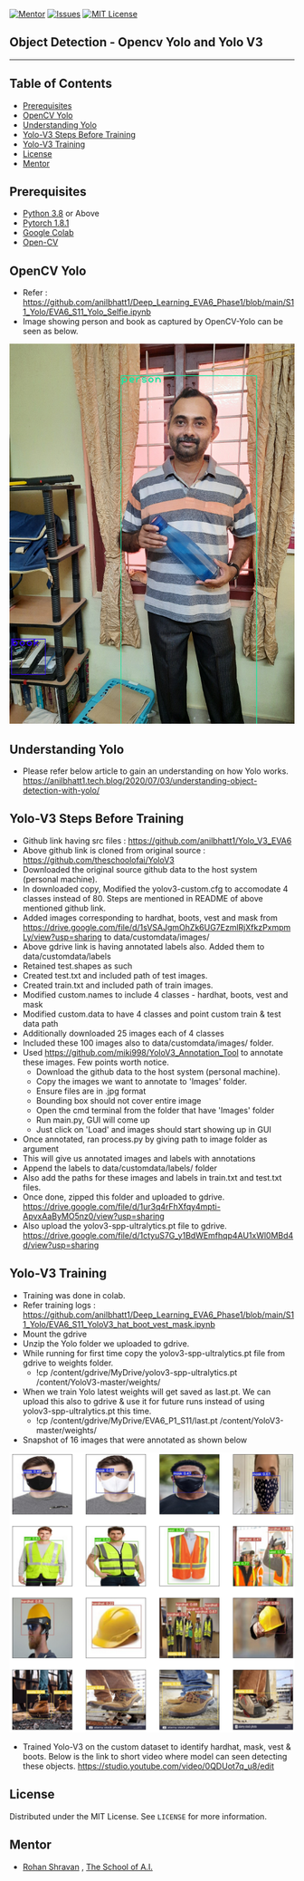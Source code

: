 
<!-- PROJECT SHIELDS -->
<!--
*** I'm using markdown "reference style" links for readability.
*** Reference links are enclosed in brackets [ ] instead of parentheses ( ).
*** See the bottom of this document for the declaration of the reference variables
*** for contributors-url, forks-url, etc. This is an optional, concise syntax you may use.
*** https://www.markdownguide.org/basic-syntax/#reference-style-links
-->
[![Mentor][mentor-shield]][mentor-url]
[![Issues][issues-shield]][issues-url]
[![MIT License][license-shield]][license-url]

## Object Detection - Opencv Yolo and Yolo V3
________

<!-- TABLE OF CONTENTS -->
## Table of Contents

* [Prerequisites](#prerequisites)
* [OpenCV Yolo](#OpenCV-Yolo)
* [Understanding Yolo](#Understanding-Yolo)
* [Yolo-V3 Steps Before Training](#Yolo-V3-Steps-Before-Training)
* [Yolo-V3 Training](#Yolo-V3-Training)
* [License](#license)
* [Mentor](#mentor)

## Prerequisites

* [Python 3.8](https://www.python.org/downloads/) or Above
* [Pytorch 1.8.1](https://pytorch.org/)  
* [Google Colab](https://colab.research.google.com/)
* [Open-CV](https://opencv.org/)

<!-- OpenCV-Yolo -->
## OpenCV Yolo

- Refer : https://github.com/anilbhatt1/Deep_Learning_EVA6_Phase1/blob/main/S11_Yolo/EVA6_S11_Yolo_Selfie.ipynb
- Image showing person and book as captured by OpenCV-Yolo can be seen as below.

![Opencv](https://github.com/anilbhatt1/Deep_Learning_EVA6_Phase1/blob/main/S11_Yolo/Yolo_Opencv_Selfie.png)

<!-- Understanding-Yolo -->
## Understanding Yolo

- Please refer below article to gain an understanding on how Yolo works.
https://anilbhatt1.tech.blog/2020/07/03/understanding-object-detection-with-yolo/

<!-- Yolo-V3-Steps-Before-Training -->
## Yolo-V3 Steps Before Training

- Github link having src files : https://github.com/anilbhatt1/Yolo_V3_EVA6
- Above github link is cloned from original source : https://github.com/theschoolofai/YoloV3
- Downloaded the original source github data to the host system (personal machine).
- In downloaded copy, Modified the yolov3-custom.cfg to accomodate 4 classes instead of 80. Steps are mentioned in README of above mentioned github link.
- Added images corresponding to hardhat, boots, vest and mask from https://drive.google.com/file/d/1sVSAJgmOhZk6UG7EzmlRjXfkzPxmpmLy/view?usp=sharing to data/customdata/images/
- Above gdrive link is having annotated labels also. Added them to data/customdata/labels
- Retained test.shapes as such
- Created test.txt and included path of test images.
- Created train.txt and included path of train images.
- Modified custom.names to include 4 classes - hardhat, boots, vest and mask
- Modified custom.data to have 4 classes and point custom train & test data path
- Additionally downloaded 25 images each of 4 classes
- Included these 100 images also to data/customdata/images/ folder.
- Used https://github.com/miki998/YoloV3_Annotation_Tool to annotate these images. Few points worth notice.
    - Download the github data to the host system (personal machine).
    - Copy the images we want to annotate to 'Images' folder.
    - Ensure files are in .jpg format
    - Bounding box should not cover entire image
    - Open the cmd terminal from the folder that have 'Images' folder
    - Run main.py, GUI will come up
    - Just click on 'Load' and images should start showing up in GUI
- Once annotated, ran process.py by giving path to image folder as argument
- This will give us annotated images and labels with annotations
- Append the labels to data/customdata/labels/ folder
- Also add the paths for these images and labels in train.txt and test.txt files.
- Once done, zipped this folder and uploaded to gdrive. https://drive.google.com/file/d/1ur3q4rFhXfqy4mpti-ApvxAaByMO5nz0/view?usp=sharing
- Also upload the yolov3-spp-ultralytics.pt file to gdrive. https://drive.google.com/file/d/1ctyuS7G_y1BdWEmfhqp4AU1xWl0MBd4d/view?usp=sharing

<!-- Yolo-V3-Training -->
## Yolo-V3 Training
- Training was done in colab.
- Refer training logs : https://github.com/anilbhatt1/Deep_Learning_EVA6_Phase1/blob/main/S11_Yolo/EVA6_S11_YoloV3_hat_boot_vest_mask.ipynb
- Mount the gdrive
- Unzip the Yolo folder we uploaded to gdrive.
- While running for first time copy the yolov3-spp-ultralytics.pt file from gdrive to weights folder.
    - !cp /content/gdrive/MyDrive/yolov3-spp-ultralytics.pt /content/YoloV3-master/weights/
- When we train Yolo latest weights will get saved as last.pt. We can upload this also to gdrive & use it for future runs instead of using yolov3-spp-ultralytics.pt this time.
    - !cp /content/gdrive/MyDrive/EVA6_P1_S11/last.pt /content/YoloV3-master/weights/
- Snapshot of 16 images that were annotated as shown below

![16_IMAGES](https://github.com/anilbhatt1/Deep_Learning_EVA6_Phase1/blob/main/S11_Yolo/16_Annotated_Images.png)

- Trained Yolo-V3 on the custom dataset to identify hardhat, mask, vest & boots. Below is the link to short video where model can seen detecting these objects.
https://studio.youtube.com/video/0QDUot7q_u8/edit

<!-- LICENSE -->
## License

Distributed under the MIT License. See `LICENSE` for more information.

<!-- MENTOR -->
## Mentor

* [Rohan Shravan](https://www.linkedin.com/in/rohanshravan/) , [The School of A.I.](https://theschoolof.ai/)

<!-- MARKDOWN LINKS & IMAGES -->
<!-- https://www.markdownguide.org/basic-syntax/#reference-style-links -->
[mentor-shield]: https://img.shields.io/badge/Mentor-mentor-yellowgreen
[mentor-url]: https://www.linkedin.com/in/rohanshravan/
[forks-shield]: https://img.shields.io/github/forks/othneildrew/Best-README-Template.svg?style=flat-square
[forks-url]: https://github.com/othneildrew/Best-README-Template/network/members
[stars-shield]: https://img.shields.io/github/stars/othneildrew/Best-README-Template.svg?style=flat-square
[stars-url]: https://github.com/othneildrew/Best-README-Template/stargazers
[issues-shield]: https://img.shields.io/github/issues/othneildrew/Best-README-Template.svg?style=flat-square
[issues-url]: https://github.com/othneildrew/Best-README-Template/issues
[license-shield]: https://img.shields.io/github/license/othneildrew/Best-README-Template.svg?style=flat-square
[license-url]: https://github.com/anilbhatt1/Deep_Learning_EVA4_Phase2/blob/master/LICENSE.txt
[linkedin-shield]: https://img.shields.io/badge/-LinkedIn-black.svg?style=flat-square&logo=linkedin&colorB=555




